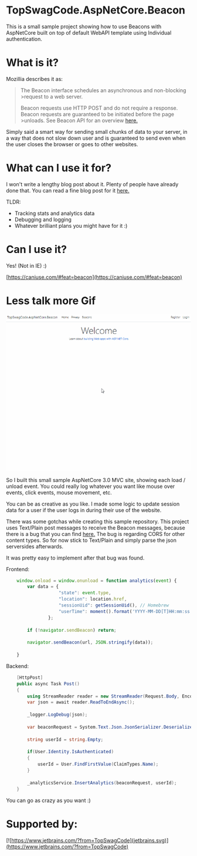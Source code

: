 # TopSwagCode.AspNetCore.Beacon

This is a small sample project showing how to use Beacons with AspNetCore built on top of default WebAPI template using Individual authentication.

# What is it?

Mozillia describes it as: 
>The Beacon interface schedules an asynchronous and non-blocking >request to a web server.
>
>Beacon requests use HTTP POST and do not require a response.
>Beacon requests are guaranteed to be initiated before the page >unloads.
>See Beacon API for an overview [here.](https://developer.mozilla.org/>en-US/docs/Web/API/Beacon_API)

Simply said a smart way for sending small chunks of data to your server, in a way that does not slow down user and is guaranteed to send even when the user closes the browser or goes to other websites. 

# What can I use it for?

I won't write a lengthy blog post about it. Plenty of people have already done that. You can read a fine blog post for it [here.](https://www.smashingmagazine.com/2018/07/logging-activity-web-beacon-api/)

TLDR:
* Tracking stats and analytics data
* Debugging and logging
* Whatever brilliant plans you might have for it :)

# Can I use it?

Yes! (Not in IE) :)

[https://caniuse.com/#feat=beacon](https://caniuse.com/#feat=beacon)

# Less talk more Gif

![Sample app](beacons.gif)

So I built this small sample AspNetCore 3.0 MVC site, showing each load / unload event. You could really log whatever you want like mouse over events, click events, mouse movement, etc.

You can be as creative as you like. I made some logic to update session data for a user if the user logs in during their use of the website.

There was some gotchas while creating this sample repository. This project uses Text/Plain post messages to receive the Beacon messages, because there is a bug that you can find [here.](https://bugs.chromium.org/p/chromium/issues/detail?id=490015 ) The bug is regarding CORS for other content types. So for now stick to Text/Plain and simply parse the json serversides afterwards.

It was pretty easy to implement after that bug was found.

Frontend:

``` javascript
    window.onload = window.onunload = function analytics(event) {
        var data = {
                    "state": event.type,
                    "location": location.href,
                    "sessionUid": getSessionUid(), // Homebrew
                    "userTime": moment().format('YYYY-MM-DD[T]HH:mm:ss.SSSZ')  // momentJS to get DateTimeOffset
                };

        if (!navigator.sendBeacon) return;

        navigator.sendBeacon(url, JSON.stringify(data));

    }
```

Backend:

``` csharp
    [HttpPost]
    public async Task Post()
    {
        using StreamReader reader = new StreamReader(Request.Body, Encoding.UTF8);
        var json = await reader.ReadToEndAsync();
        
        _logger.LogDebug(json);
        
        var beaconRequest = System.Text.Json.JsonSerializer.Deserialize<BeaconRequest>(json);

        string userId = string.Empty;
        
        if(User.Identity.IsAuthenticated)
        {
            userId = User.FindFirstValue(ClaimTypes.Name);
        }

        _analyticsService.InsertAnalytics(beaconRequest, userId);
    }
```

You can go as crazy as you want :) 

# Supported by:

[![https://www.jetbrains.com/?from=TopSwagCode](jetbrains.svg)](https://www.jetbrains.com/?from=TopSwagCode)